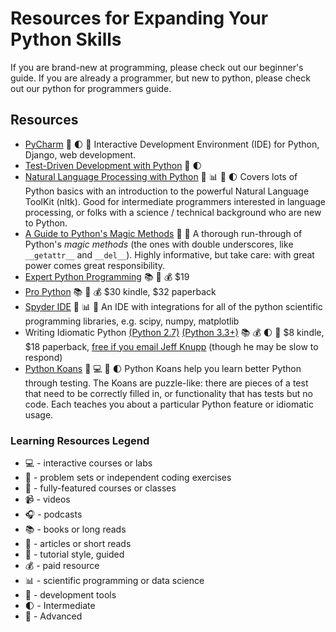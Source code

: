 # Resources for Expanding Your Python Skills

If you are brand-new at programming, please check out our beginner's guide. If you are already a programmer, but new to python, please check out our python for programmers guide.

## Resources

* [PyCharm](https://www.jetbrains.com/pycharm/) :wrench: :first_quarter_moon: :full_moon_with_face: Interactive Development Environment (IDE) for Python, Django, web development.
* [Test-Driven Development with Python](http://chimera.labs.oreilly.com/books/1234000000754) :book: :first_quarter_moon:
* [Natural Language Processing with Python](http://www.nltk.org/book/) :book: :bar_chart: :beginner: :first_quarter_moon: Covers lots of Python basics with an introduction to the powerful Natural Language ToolKit (nltk). Good for intermediate programmers interested in language processing, or folks with a science / technical background who are new to Python.
* [A Guide to Python's Magic Methods](http://www.rafekettler.com/magicmethods.html) :page_facing_up: :full_moon_with_face: A thorough run-through of Python's _magic methods_ (the ones with double underscores, like `__getattr__` and `__del__`). Highly informative, but take care: with great power comes great responsibility.
* [Expert Python Programming](https://www.packtpub.com/application-development/expert-python-programming) :books: :full_moon_with_face: :moneybag: $19
* [Pro Python](http://www.amazon.com/Python-Experts-Voice-Open-Source-ebook/dp/B004VH5Z5I/ref=dp_kinw_strp_1) :books: :full_moon_with_face: :moneybag: $30 kindle, $32 paperback
* [Spyder IDE](https://github.com/spyder-ide/spyder#installation) :wrench: :bar_chart: :full_moon_with_face: An IDE with integrations for all of the python scientific programming libraries, e.g. scipy, numpy, matplotlib
* Writing Idiomatic Python [(Python 2.7)](http://www.amazon.com/Writing-Idiomatic-Python-2-7-3-Knupp-ebook/dp/B00B5KG0F8/) [(Python 3.3+)](http://www.amazon.com/Writing-Idiomatic-Python-Jeff-Knupp-ebook/dp/B00B5VXMRG/) :books: :moneybag: :first_quarter_moon: :full_moon_with_face: $8 kindle, $18 paperback, [free if you email Jeff Knupp](http://jeffknupp.com/blog/2014/04/25/in-support-of-female-engineers/) (though he may be slow to respond)
* [Python Koans](https://bitbucket.org/gregmalcolm/python_koans) :pencil: :computer: :beginner: :first_quarter_moon: Python Koans help you learn better Python through testing. The Koans are puzzle-like: there are pieces of a test that need to be correctly filled in, or functionality that has tests but no code. Each teaches you about a particular Python feature or idiomatic usage.

### Learning Resources Legend
* :computer: - interactive courses or labs
* :pencil: - problem sets or independent coding exercises
* :school_satchel: - fully-featured courses or classes
* :video_camera: - videos
* :headphones: - podcasts
* :books: - books or long reads
* :page_facing_up: - articles or short reads
* :beginner: - tutorial style, guided
* :moneybag: - paid resource
* :bar_chart: - scientific programming or data science
* :wrench: - development tools
* :first_quarter_moon: - Intermediate
* :full_moon_with_face: - Advanced

